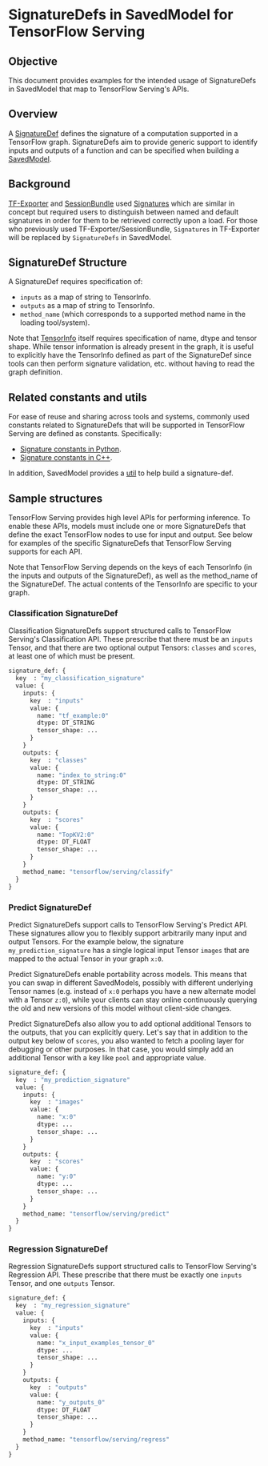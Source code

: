 # SignatureDefs in SavedModel for TensorFlow Serving

## Objective

This document provides examples for the intended usage of SignatureDefs in SavedModel
that map to TensorFlow Serving's APIs.

## Overview

A
[SignatureDef](https://github.com/tensorflow/tensorflow/blob/master/tensorflow/core/protobuf/meta_graph.proto)
defines the signature of a computation supported in a TensorFlow graph.
SignatureDefs aim to provide generic support to identify inputs and outputs of a
function and can be specified when building a
[SavedModel](https://github.com/tensorflow/tensorflow/blob/master/tensorflow/python/saved_model/builder.py).

## Background

[TF-Exporter](https://github.com/tensorflow/tensorflow/blob/master/tensorflow/contrib/session_bundle/README.md)
and
[SessionBundle](https://github.com/tensorflow/tensorflow/blob/master/tensorflow/contrib/session_bundle/session_bundle.h)
used
[Signatures](https://github.com/tensorflow/tensorflow/blob/master/tensorflow/contrib/session_bundle/manifest.proto)
which are similar in concept but required users to distinguish between named and
default signatures in order for them to be retrieved correctly upon a load. For
those who previously used TF-Exporter/SessionBundle, `Signatures` in TF-Exporter
will be replaced by `SignatureDefs` in SavedModel.

## SignatureDef Structure

A SignatureDef requires specification of:

*   `inputs` as a map of string to TensorInfo.
*   `outputs` as a map of string to TensorInfo.
*   `method_name` (which corresponds to a supported method name in the loading
    tool/system).

Note that
[TensorInfo](https://github.com/tensorflow/tensorflow/blob/master/tensorflow/core/protobuf/meta_graph.proto#L194)
itself requires specification of name, dtype and tensor shape. While tensor
information is already present in the graph, it is useful to explicitly have the
TensorInfo defined as part of the SignatureDef since tools can then perform
signature validation, etc. without having to read the graph definition.

## Related constants and utils

For ease of reuse and sharing across tools and systems, commonly used constants
related to SignatureDefs that will be supported in TensorFlow Serving are defined as
constants. Specifically:

*   [Signature constants in
    Python](https://github.com/tensorflow/tensorflow/blob/master/tensorflow/python/saved_model/signature_constants.py).
*   [Signature constants in
    C++](https://github.com/tensorflow/tensorflow/blob/master/tensorflow/cc/saved_model/signature_constants.h).

In addition, SavedModel provides a
[util](https://github.com/tensorflow/tensorflow/blob/master/tensorflow/python/saved_model/utils.py)
to help build a signature-def.

## Sample structures

TensorFlow Serving provides high level APIs for performing inference. To enable these APIs,
models must include one or more SignatureDefs that define the exact TensorFlow
nodes to use for input and output. See below for examples of the specific
SignatureDefs that TensorFlow Serving supports for each API.

Note that TensorFlow Serving depends on the keys of each TensorInfo (in the inputs and
outputs of the SignatureDef), as well as the method_name of the SignatureDef.
The actual contents of the TensorInfo are specific to your graph.

### Classification SignatureDef

Classification SignatureDefs support structured calls to TensorFlow Serving's
Classification API. These prescribe that there must be an `inputs` Tensor, and
that there are two optional output Tensors: `classes` and `scores`, at least one
of which must be present.

~~~proto
signature_def: {
  key  : "my_classification_signature"
  value: {
    inputs: {
      key  : "inputs"
      value: {
        name: "tf_example:0"
        dtype: DT_STRING
        tensor_shape: ...
      }
    }
    outputs: {
      key  : "classes"
      value: {
        name: "index_to_string:0"
        dtype: DT_STRING
        tensor_shape: ...
      }
    }
    outputs: {
      key  : "scores"
      value: {
        name: "TopKV2:0"
        dtype: DT_FLOAT
        tensor_shape: ...
      }
    }
    method_name: "tensorflow/serving/classify"
  }
}
~~~

### Predict SignatureDef

Predict SignatureDefs support calls to TensorFlow Serving's Predict API. These
signatures allow you to flexibly support arbitrarily many input and output
Tensors. For the example below, the signature `my_prediction_signature` has a
single logical input Tensor `images` that are mapped to the actual Tensor in
your graph `x:0`.

Predict SignatureDefs enable portability across models. This means that you can
swap in different SavedModels, possibly with different underlying Tensor names
(e.g. instead of `x:0` perhaps you have a new alternate model with a Tensor
`z:0`), while your clients can stay online continuously querying the old and new
versions of this model without client-side changes.

Predict SignatureDefs also allow you to add optional additional Tensors to the
outputs, that you can explicitly query. Let's say that in addition to the output
key below of `scores`, you also wanted to fetch a pooling layer for debugging or
other purposes. In that case, you would simply add an additional Tensor with a
key like `pool` and appropriate value.

~~~proto
signature_def: {
  key  : "my_prediction_signature"
  value: {
    inputs: {
      key  : "images"
      value: {
        name: "x:0"
        dtype: ...
        tensor_shape: ...
      }
    }
    outputs: {
      key  : "scores"
      value: {
        name: "y:0"
        dtype: ...
        tensor_shape: ...
      }
    }
    method_name: "tensorflow/serving/predict"
  }
}
~~~

### Regression SignatureDef

Regression SignatureDefs support structured calls to TensorFlow Serving's
Regression API. These prescribe that there must be exactly one `inputs` Tensor,
and one `outputs` Tensor.

~~~proto
signature_def: {
  key  : "my_regression_signature"
  value: {
    inputs: {
      key  : "inputs"
      value: {
        name: "x_input_examples_tensor_0"
        dtype: ...
        tensor_shape: ...
      }
    }
    outputs: {
      key  : "outputs"
      value: {
        name: "y_outputs_0"
        dtype: DT_FLOAT
        tensor_shape: ...
      }
    }
    method_name: "tensorflow/serving/regress"
  }
}
~~~
